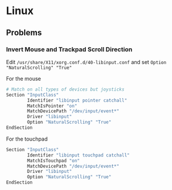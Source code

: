 # Linux

## Problems

### Invert Mouse and Trackpad Scroll Direction

Edit `/usr/share/X11/xorg.conf.d/40-libinput.conf` and set `Option "NaturalScrolling" "True"`

For the mouse

```sh
# Match on all types of devices but joysticks
Section "InputClass"
        Identifier "libinput pointer catchall"
        MatchIsPointer "on"
        MatchDevicePath "/dev/input/event*"
        Driver "libinput"
        Option "NaturalScrolling" "True"
EndSection
```

For the touchpad

```sh
Section "InputClass"
        Identifier "libinput touchpad catchall"
        MatchIsTouchpad "on"
        MatchDevicePath "/dev/input/event*"
        Driver "libinput"
        Option "NaturalScrolling" "True"
EndSection
```
